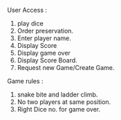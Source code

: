 User Access :
1. play dice
2. Order preservation.
3. Enter player name.
4. Display Score
5. Display game over
6. Display Score Board.
7. Request new Game/Create Game.


Game rules :
1. snake bite and ladder climb.
2. No two players at same position.
3. Right Dice no. for game over.